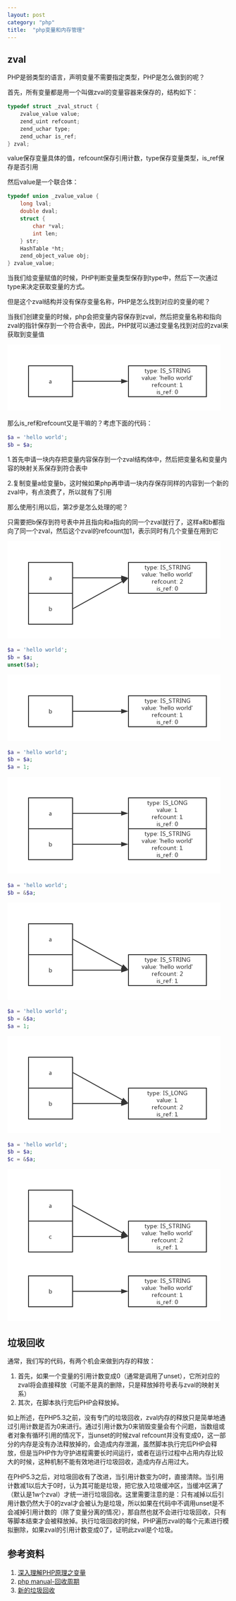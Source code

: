 ```yaml
---
layout: post
category: "php"
title:  "php变量和内存管理"
---
```


## zval
PHP是弱类型的语言，声明变量不需要指定类型，PHP是怎么做到的呢？

首先，所有变量都是用一个叫做zval的变量容器来保存的，结构如下：

```c
typedef struct _zval_struct {
    zvalue_value value;
    zend_uint refcount;
    zend_uchar type;
    zend_uchar is_ref;
} zval;
```

value保存变量具体的值，refcount保存引用计数，type保存变量类型，is_ref保存是否引用

然后value是一个联合体：
```c
typedef union _zvalue_value {
    long lval;
    double dval;
    struct {
        char *val;
        int len;
    } str;
    HashTable *ht;
    zend_object_value obj;
} zvalue_value;
```

当我们给变量赋值的时候，PHP判断变量类型保存到type中，然后下一次通过type来决定获取变量的方式。

但是这个zval结构并没有保存变量名称，PHP是怎么找到对应的变量的呢？

当我们创建变量的时候，php会把变量内容保存到zval，然后把变量名称和指向zval的指针保存到一个符合表中，因此，PHP就可以通过变量名找到对应的zval来获取到变量值

![php-zval1](/images/php-zval1.png)

那么is_ref和refcount又是干嘛的？考虑下面的代码：
```php
$a = 'hello world';
$b = $a;
```
1.首先申请一块内存把变量内容保存到一个zval结构体中，然后把变量名和变量内容的映射关系保存到符合表中

2.复制变量a给变量b，这时候如果php再申请一块内存保存同样的内容到一个新的zval中，有点浪费了，所以就有了引用

那么使用引用以后，第2步是怎么处理的呢？

只需要把b保存到符号表中并且指向和a指向的同一个zval就行了，这样a和b都指向了同一个zval，然后这个zval的refcount加1，表示同时有几个变量在用到它

![php-zval2](/images/php-zval2.png)

```php
$a = 'hello world';
$b = $a;
unset($a);
```

![php-zval3](/images/php-zval3.png)

```php
$a = 'hello world';
$b = $a;
$a = 1;
```

![php-zval4](/images/php-zval4.png)

```php
$a = 'hello world';
$b = &$a;
```

![php-zval5](/images/php-zval5.png)

```php
$a = 'hello world';
$b = &$a;
$a = 1;
```

![php-zval6](/images/php-zval6-sep.png)


```php
$a = 'hello world';
$b = $a;
$c = &$a;
```

![php-zval7](/images/php-zval7.png)

## 垃圾回收

通常，我们写的代码，有两个机会来做到内存的释放：
1. 首先，如果一个变量的引用计数变成0（通常是调用了unset），它所对应的zval将会直接释放（可能不是真的删除，只是释放掉符号表与zval的映射关系）
2. 其次，在脚本执行完后PHP会释放掉。

如上所述，在PHP5.3之前，没有专门的垃圾回收，zval内存的释放只是简单地通过引用计数是否为0来进行。通过引用计数为0来销毁变量会有个问题，当数组或者对象有循环引用的情况下，当unset的时候zval refcount并没有变成0，这一部分的内存是没有办法释放掉的，会造成内存泄漏，虽然脚本执行完后PHP会释放，但是当PHP作为守护进程需要长时间运行，或者在运行过程中占用内存比较大的时候，这种机制不能有效地进行垃圾回收，造成内存占用过大。

在PHP5.3之后，对垃圾回收有了改进，当引用计数变为0时，直接清除。当引用计数减1以后大于0时，认为其可能是垃圾，把它放入垃圾缓冲区，当缓冲区满了（默认是1w个zval）才统一进行垃圾回收。这里需要注意的是：只有减掉以后引用计数仍然大于0的zval才会被认为是垃圾，所以如果在代码中不调用unset是不会减掉引用计数的（除了变量分离的情况），那自然也就不会进行垃圾回收，只有等脚本结束才会被释放掉。执行垃圾回收的时候，PHP遍历zval的每个元素进行模拟删除，如果zval的引用计数变成0了，证明此zval是个垃圾。

## 参考资料
1. [深入理解PHP原理之变量](http://www.laruence.com/2008/08/22/412.html)
1. [php manual-回收周期](http://docs.php.net/manual/zh/features.gc.collecting-cycles.php)
1. [新的垃圾回收](http://www.php-internals.com/book/?p=chapt06/06-04-01-new-garbage-collection)